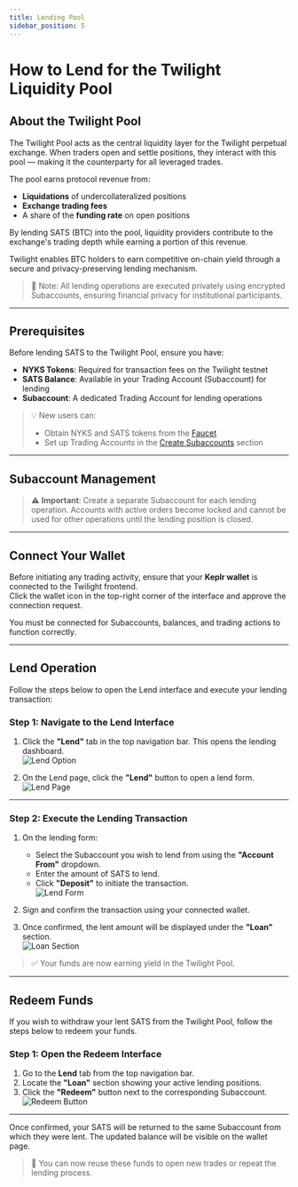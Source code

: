 ```yaml
---
title: Lending Pool
sidebar_position: 5
---
```


# How to Lend for the Twilight Liquidity Pool

## About the Twilight Pool

The Twilight Pool acts as the central liquidity layer for the Twilight perpetual exchange. When traders open and settle positions, they interact with this pool — making it the counterparty for all leveraged trades.

The pool earns protocol revenue from:

- **Liquidations** of undercollateralized positions
- **Exchange trading fees**
- A share of the **funding rate** on open positions

By lending SATS (BTC) into the pool, liquidity providers contribute to the exchange's trading depth while earning a portion of this revenue.

Twilight enables BTC holders to earn competitive on-chain yield through a secure and privacy-preserving lending mechanism.

> 📌 Note: All lending operations are executed privately using encrypted Subaccounts, ensuring financial privacy for institutional participants.

---

## Prerequisites

Before lending SATS to the Twilight Pool, ensure you have:

- **NYKS Tokens**: Required for transaction fees on the Twilight testnet
- **SATS Balance**: Available in your Trading Account (Subaccount) for lending
- **Subaccount**: A dedicated Trading Account for lending operations

> 💡 New users can:
>
> - Obtain NYKS and SATS tokens from the [Faucet](https://frontend.twilight.rest/faucet)
> - Set up Trading Accounts in the [Create Subaccounts](#create-subaccounts) section

---

## Subaccount Management

> ⚠️ **Important**: Create a separate Subaccount for each lending operation. Accounts with active orders become locked and cannot be used for other operations until the lending position is closed.

---

## Connect Your Wallet

Before initiating any trading activity, ensure that your **Keplr wallet** is connected to the Twilight frontend.  
Click the wallet icon in the top-right corner of the interface and approve the connection request.

You must be connected for Subaccounts, balances, and trading actions to function correctly.

---

## Lend Operation

Follow the steps below to open the Lend interface and execute your lending transaction:

### Step 1: Navigate to the Lend Interface

1. Click the **"Lend"** tab in the top navigation bar. This opens the lending dashboard.  
   ![Lend Option](/images/lend-dashboard.png)

2. On the Lend page, click the **"Lend"** button to open a lend form.  
   ![Lend Page](/images/28.jpg)

---

### Step 2: Execute the Lending Transaction

1. On the lending form:

   - Select the Subaccount you wish to lend from using the **"Account From"** dropdown.
   - Enter the amount of SATS to lend.
   - Click **"Deposit"** to initiate the transaction.  
     ![Lend Form](/images/27.jpg)

2. Sign and confirm the transaction using your connected wallet.

3. Once confirmed, the lent amount will be displayed under the **"Loan"** section.  
   ![Loan Section](/images/loan.png)

> ✅ Your funds are now earning yield in the Twilight Pool.

---

## Redeem Funds

If you wish to withdraw your lent SATS from the Twilight Pool, follow the steps below to redeem your funds.

### Step 1: Open the Redeem Interface

1. Go to the **Lend** tab from the top navigation bar.
2. Locate the **"Loan"** section showing your active lending positions.
3. Click the **"Redeem"** button next to the corresponding Subaccount.  
   ![Redeem Button](/images/loan.png)

---

Once confirmed, your SATS will be returned to the same Subaccount from which they were lent. The updated balance will be visible on the wallet page.

> 🔁 You can now reuse these funds to open new trades or repeat the lending process.
